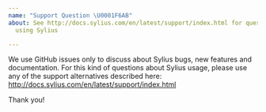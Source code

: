 ```yaml
---
name: "Support Question \U0001F6AB"
about: See http://docs.sylius.com/en/latest/support/index.html for questions about
  using Sylius

---
```


We use GitHub issues only to discuss about Sylius bugs, new features and documentation. 
For this kind of questions about Sylius usage, please use
any of the support alternatives described here: http://docs.sylius.com/en/latest/support/index.html

Thank you!
